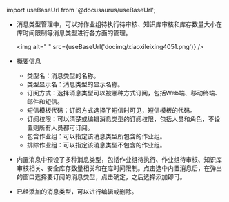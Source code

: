 
import useBaseUrl from '@docusaurus/useBaseUrl';

* 消息类型管理中，可以对作业组待执行待审核、知识库审核和库存数量大小在库时间限制等消息类型进行各方面的管理。

  <img alt=" " src={useBaseUrl('docimg/xiaoxileixing4051.png')} />

* 概要信息
  * 类型名：消息类型的名称。
  * 类型显示名：消息类型的显示名称。
  * 订阅方式：选择消息类型可以被哪种方式订阅，包括Web端、移动终端、邮件和短信。
  * 短信模板代码：订阅方式选择了短信时可见，短信模板的代码。
  * 订阅权限：可以清楚或编辑消息类型的订阅权限，包括人员和角色，不设置则所有人员都可订阅。
  * 包含作业组：可以指定该消息类型所包含的作业组。
  * 排除作业组：可以指定该消息类型不包含的作业组。

* 内置消息中预设了多种消息类型，包括作业组待执行、作业组待审核、知识库审核相关、安全库存数量相关和在库时间限制。点击选中内置消息后，在弹出的窗口选择要订阅的消息类型，点击确定，之后选择添加即可。

* 已经添加的消息类型，可以进行编辑或删除。